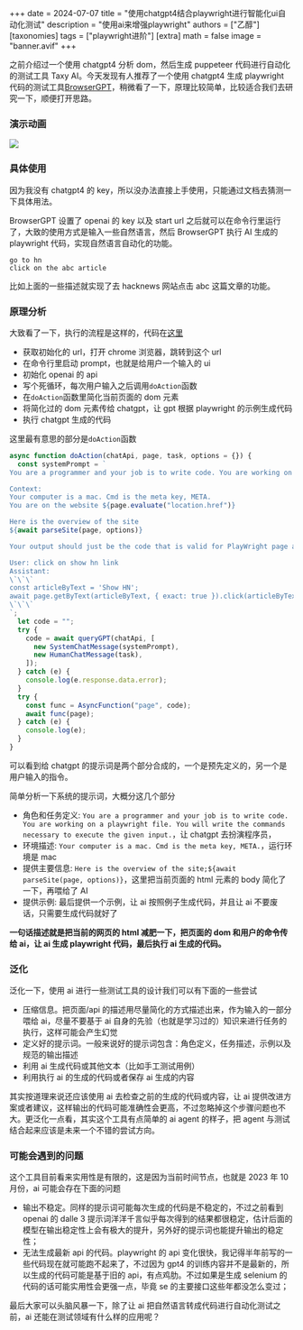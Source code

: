 +++
date = 2024-07-07
title = "使用chatgpt4结合playwright进行智能化ui自动化测试"
description = "使用ai来增强playwright"
authors = ["乙醇"]
[taxonomies]
tags = ["playwright进阶"]
[extra]
math = false
image = "banner.avif"
+++

之前介绍过一个使用 chatgpt4 分析 dom，然后生成 puppeteer 代码进行自动化的测试工具 Taxy AI。今天发现有人推荐了一个使用 chatgpt4 生成 playwright 代码的测试工具[BrowserGPT](https://github.com/mayt/BrowserGPT)，稍微看了一下，原理比较简单，比较适合我们去研究一下，顺便打开思路。

### 演示动画

![](https://github.com/mayt/BrowserGPT/raw/master/public/browsergpt.gif)

### 具体使用

因为我没有 chatgpt4 的 key，所以没办法直接上手使用，只能通过文档去猜测一下具体用法。

BrowserGPT 设置了 openai 的 key 以及 start url 之后就可以在命令行里运行了，大致的使用方式是输入一些自然语言，然后 BrowserGPT 执行 AI 生成的 playwright 代码，实现自然语言自动化的功能。

```
go to hn
click on the abc article
```

比如上面的一些描述就实现了去 hacknews 网站点击 abc 这篇文章的功能。

### 原理分析

大致看了一下，执行的流程是这样的，代码在[这里](https://github.com/mayt/BrowserGPT/blob/master/index.js)

- 获取初始化的 url，打开 chrome 浏览器，跳转到这个 url
- 在命令行里启动 prompt，也就是给用户一个输入的 ui
- 初始化 openai 的 api
- 写个死循环，每次用户输入之后调用`doAction`函数
- 在`doAction`函数里简化当前页面的 dom 元素
- 将简化过的 dom 元素传给 chatgpt，让 gpt 根据 playwright 的示例生成代码
- 执行 chatgpt 生成的代码

这里最有意思的部分是`doAction`函数

```javascript
async function doAction(chatApi, page, task, options = {}) {
  const systemPrompt = `
You are a programmer and your job is to write code. You are working on a playwright file. You will write the commands necessary to execute the given input. 

Context:
Your computer is a mac. Cmd is the meta key, META.
You are on the website ${page.evaluate("location.href")}

Here is the overview of the site
${await parseSite(page, options)}

Your output should just be the code that is valid for PlayWright page api. When given the option to use a timeout option, use 1s. Except when using page.goto() use 10s. For actions like click, use the force option to click on hidden elements.

User: click on show hn link
Assistant:
\`\`\`
const articleByText = 'Show HN';
await page.getByText(articleByText, { exact: true }).click(articleByText, {force: true, hidden: true});
\`\`\`
`;
  let code = "";
  try {
    code = await queryGPT(chatApi, [
      new SystemChatMessage(systemPrompt),
      new HumanChatMessage(task),
    ]);
  } catch (e) {
    console.log(e.response.data.error);
  }
  try {
    const func = AsyncFunction("page", code);
    await func(page);
  } catch (e) {
    console.log(e);
  }
}
```

可以看到给 chatgpt 的提示词是两个部分合成的，一个是预先定义的，另一个是用户输入的指令。

简单分析一下系统的提示词，大概分这几个部分

- 角色和任务定义: `You are a programmer and your job is to write code. You are working on a playwright file. You will write the commands necessary to execute the given input.`，让 chatgpt 去扮演程序员，
- 环境描述: `Your computer is a mac. Cmd is the meta key, META.`，运行环境是 mac
- 提供主要信息: `Here is the overview of the site;${await parseSite(page, options)}`，这里把当前页面的 html 元素的 body 简化了一下，再喂给了 AI
- 提供示例: 最后提供一个示例，让 ai 按照例子生成代码，并且让 ai 不要废话，只需要生成代码就好了

**一句话描述就是把当前的网页的 html 减肥一下，把页面的 dom 和用户的命令传给 ai，让 ai 生成 playwright 代码，最后执行 ai 生成的代码。**

### 泛化

泛化一下，使用 ai 进行一些测试工具的设计我们可以有下面的一些尝试

- 压缩信息。把页面/api 的描述用尽量简化的方式描述出来，作为输入的一部分喂给 ai，尽量不要基于 ai 自身的先验（也就是学习过的）知识来进行任务的执行，这样可能会产生幻觉
- 定义好的提示词。一般来说好的提示词包含：角色定义，任务描述，示例以及规范的输出描述
- 利用 ai 生成代码或其他文本（比如手工测试用例）
- 利用执行 ai 的生成的代码或者保存 ai 生成的内容

其实按道理来说还应该使用 ai 去检查之前的生成的代码或内容，让 ai 提供改进方案或者建议，这样输出的代码可能准确性会更高，不过忽略掉这个步骤问题也不大。更泛化一点看，其实这个工具有点简单的 ai agent 的样子，把 agent 与测试结合起来应该是未来一个不错的尝试方向。

### 可能会遇到的问题

这个工具目前看来实用性是有限的，这是因为当前时间节点，也就是 2023 年 10 月份，ai 可能会存在下面的问题

- 输出不稳定。同样的提示词可能每次生成的代码是不稳定的，不过之前看到 openai 的 dalle 3 提示词洋洋千言似乎每次得到的结果都很稳定，估计后面的模型在输出稳定性上会有极大的提升，另外好的提示词也能提升输出的稳定性；
- 无法生成最新 api 的代码。playwright 的 api 变化很快，我记得半年前写的一些代码现在就可能跑不起来了，不过因为 gpt4 的训练内容并不是最新的，所以生成的代码可能是基于旧的 api，有点鸡肋。不过如果是生成 selenium 的代码的话可能实用性会更强一点，毕竟 se 的主要接口这些年都没怎么变过；

最后大家可以头脑风暴一下，除了让 ai 把自然语言转成代码进行自动化测试之前，ai 还能在测试领域有什么样的应用呢？
